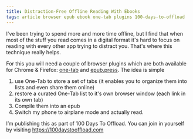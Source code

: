 ```yaml
---
title: Distraction-Free Offline Reading With Ebooks
tags: article browser epub ebook one-tab plugins 100-days-to-offload
---
```


I've been trying to spend more and more time offline, but I find that when most
of the stuff you read comes in a digital format it's hard to focus on reading
with every other app trying to distract you. That's where this technique really
helps.

For this you will need a couple of browser plugins which are both
available for Chrome &amp; Firefox: [one-tab][1] and [epub.press][2]. The idea is simple

1. use One-Tab to store a set of tabs (it enables you to organize them into lists and even share them online)
2. restore a curated One-Tab list to it's own browser window (each link in its own tab)
3. Compile them into an epub
4. Switch my phone to airplane mode and actually read.


I’m publishing this as part of 100 Days To Offload. You can join in yourself by
visiting <https://100daystooffload.com>


[1]: https://www.one-tab.com/
[2]: https://epub.press/
